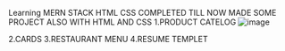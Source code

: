Learning MERN STACK
HTML CSS COMPLETED TILL NOW
MADE SOME PROJECT ALSO WITH HTML AND CSS
1.PRODUCT CATELOG
![image](https://github.com/siddesh2/web-dev/assets/72381595/9f644f2e-1b21-452e-80f0-67e1079853dc)

2.CARDS
3.RESTAURANT MENU
4.RESUME TEMPLET
